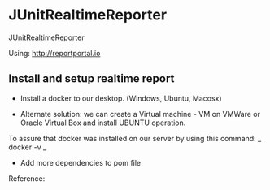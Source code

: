 # JUnitRealtimeReporter
JUnitRealtimeReporter


Using: http://reportportal.io

## Install and setup realtime report

+ Install a docker to our desktop. (Windows, Ubuntu, Macosx)
* Alternate solution: we can create a Virtual machine - VM on VMWare or Oracle Virtual Box and install UBUNTU operation.

To assure that docker was installed on our server by using this command:
_ docker -v _


+ Add more dependencies to pom file



Reference:
